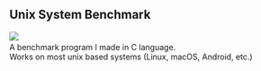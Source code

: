 ## Unix System Benchmark

<img src="https://img.shields.io/badge/c-%2300599C.svg?&style=for-the-badge&logo=c&logoColor=white" />
<img scr="https://img.shields.io/badge/Linux-FCC624?style=for-the-badge&logo=linux&logoColor=black" />
<img scr="https://img.shields.io/badge/Arch_Linux-1793D1?style=for-the-badge&logo=arch-linux&logoColor=white" />
<img scr="https://img.shields.io/badge/Android-3DDC84?style=for-the-badge&logo=android&logoColor=white" />
<br>
<img scr="https://img.shields.io/badge/Visual_Studio_Code-0078D4?style=for-the-badge&logo=visual%20studio%20code&logoColor=white" />


<br>
A benchmark program I made in C language.
<br>
Works on most unix based systems (Linux, macOS, Android, etc.)